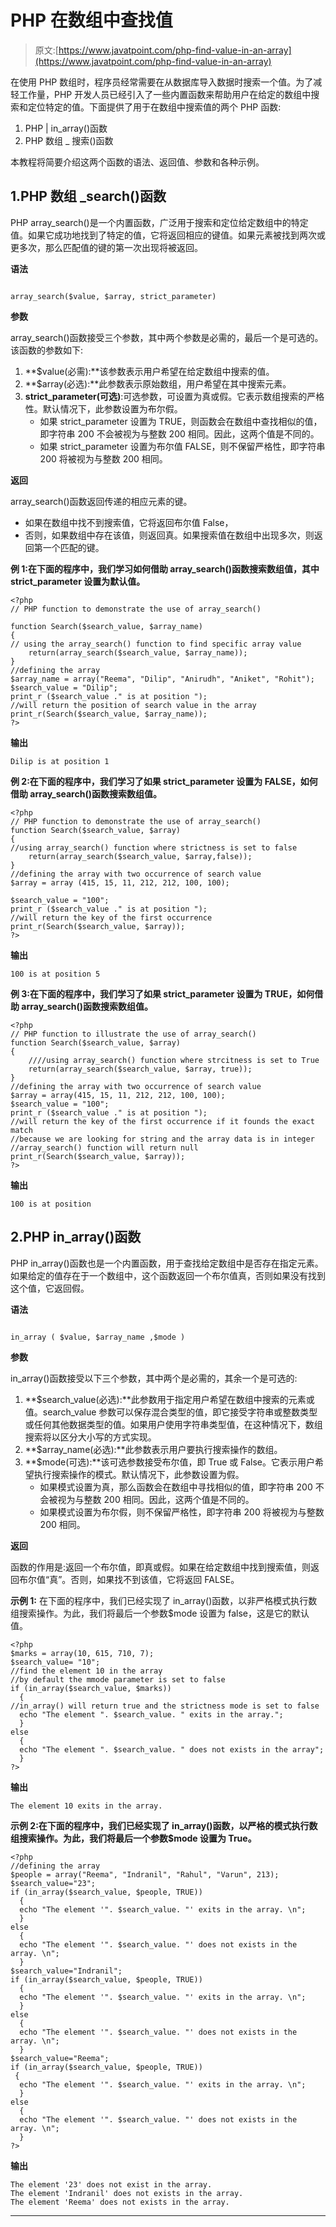 # PHP 在数组中查找值

> 原文:[https://www.javatpoint.com/php-find-value-in-an-array](https://www.javatpoint.com/php-find-value-in-an-array)

在使用 PHP 数组时，程序员经常需要在从数据库导入数据时搜索一个值。为了减轻工作量，PHP 开发人员已经引入了一些内置函数来帮助用户在给定的数组中搜索和定位特定的值。下面提供了用于在数组中搜索值的两个 PHP 函数:

1.  PHP | in_array()函数
2.  PHP 数组 _ 搜索()函数

本教程将简要介绍这两个函数的语法、返回值、参数和各种示例。

## 1.PHP 数组 _search()函数

PHP array_search()是一个内置函数，广泛用于搜索和定位给定数组中的特定值。如果它成功地找到了特定的值，它将返回相应的键值。如果元素被找到两次或更多次，那么匹配值的键的第一次出现将被返回。

**语法**

```

array_search($value, $array, strict_parameter)

```

**参数**

array_search()函数接受三个参数，其中两个参数是必需的，最后一个是可选的。该函数的参数如下:

1.  **$value(必需):**该参数表示用户希望在给定数组中搜索的值。
2.  **$array(必选):**此参数表示原始数组，用户希望在其中搜索元素。
3.  **strict_parameter(可选)**:可选参数，可设置为真或假。它表示数组搜索的严格性。默认情况下，此参数设置为布尔假。
    *   如果 strict_parameter 设置为 TRUE，则函数会在数组中查找相似的值，即字符串 200 不会被视为与整数 200 相同。因此，这两个值是不同的。
    *   如果 strict_parameter 设置为布尔值 FALSE，则不保留严格性，即字符串 200 将被视为与整数 200 相同。

**返回**

array_search()函数返回传递的相应元素的键。

*   如果在数组中找不到搜索值，它将返回布尔值 False，
*   否则，如果数组中存在该值，则返回真。如果搜索值在数组中出现多次，则返回第一个匹配的键。

**例 1:在下面的程序中，我们学习如何借助 array_search()函数搜索数组值，其中 strict_parameter 设置为默认值。**

```
<?php
// PHP function to demonstrate the use of array_search()

function Search($search_value, $array_name)
{
// using the array_search() function to find specific array value
    return(array_search($search_value, $array_name));
}
//defining the array
$array_name = array("Reema", "Dilip", "Anirudh", "Aniket", "Rohit");
$search_value = "Dilip";
print_r ($search_value ." is at position ");
//will return the position of search value in the array
print_r(Search($search_value, $array_name));
?>

```

**输出**

```
Dilip is at position 1

```

**例 2:在下面的程序中，我们学习了如果 strict_parameter 设置为 FALSE，如何借助 array_search()函数搜索数组值。**

```
<?php
// PHP function to demonstrate the use of array_search()
function Search($search_value, $array)
{
//using array_search() function where strictness is set to false
    return(array_search($search_value, $array,false));
}
//defining the array with two occurrence of search value
$array = array (415, 15, 11, 212, 212, 100, 100);

$search_value = "100";
print_r ($search_value ." is at position ");
//will return the key of the first occurrence
print_r(Search($search_value, $array));
?>

```

**输出**

```
100 is at position 5

```

**例 3:在下面的程序中，我们学习了如果 strict_parameter 设置为 TRUE，如何借助 array_search()函数搜索数组值。**

```
<?php
// PHP function to illustrate the use of array_search()
function Search($search_value, $array)
{
    ////using array_search() function where strcitness is set to True
    return(array_search($search_value, $array, true));
}
//defining the array with two occurrence of search value
$array = array(415, 15, 11, 212, 212, 100, 100);
$search_value = "100";
print_r ($search_value ." is at position ");
//will return the key of the first occurrence if it founds the exact match
//because we are looking for string and the array data is in integer
//array_search() function will return null
print_r(Search($search_value, $array));
?>

```

**输出**

```
100 is at position 

```

## 2.PHP in_array()函数

PHP in_array()函数也是一个内置函数，用于查找给定数组中是否存在指定元素。如果给定的值存在于一个数组中，这个函数返回一个布尔值真，否则如果没有找到这个值，它返回假。

**语法**

```

in_array ( $value, $array_name ,$mode )

```

**参数**

in_array()函数接受以下三个参数，其中两个是必需的，其余一个是可选的:

1.  **$search_value(必选):**此参数用于指定用户希望在数组中搜索的元素或值。search_value 参数可以保存混合类型的值，即它接受字符串或整数类型或任何其他数据类型的值。如果用户使用字符串类型值，在这种情况下，数组搜索将以区分大小写的方式实现。
2.  **$array_name(必选):**此参数表示用户要执行搜索操作的数组。
3.  **$mode(可选):**该可选参数接受布尔值，即 True 或 False。它表示用户希望执行搜索操作的模式。默认情况下，此参数设置为假。
    *   如果模式设置为真，那么函数会在数组中寻找相似的值，即字符串 200 不会被视为与整数 200 相同。因此，这两个值是不同的。
    *   如果模式设置为布尔假，则不保留严格性，即字符串 200 将被视为与整数 200 相同。

**返回**

函数的作用是:返回一个布尔值，即真或假。如果在给定数组中找到搜索值，则返回布尔值“真”。否则，如果找不到该值，它将返回 FALSE。

**示例 1:** 在下面的程序中，我们已经实现了 in_array()函数，以非严格模式执行数组搜索操作。为此，我们将最后一个参数$mode 设置为 false，这是它的默认值。

```
<?php
$marks = array(10, 615, 710, 7);
$search_value= "10";
//find the element 10 in the array
//by default the mmode parameter is set to false
if (in_array($search_value, $marks))
  {
//in_array() will return true and the strictness mode is set to false
  echo "The element ". $search_value. " exits in the array.";
  }
else
  {
  echo "The element ". $search_value. " does not exists in the array";
  }
?>

```

**输出**

```
The element 10 exits in the array.

```

**示例 2:在下面的程序中，我们已经实现了 in_array()函数，以严格的模式执行数组搜索操作。为此，我们将最后一个参数$mode 设置为 True。**

```
<?php
//defining the array
$people = array("Reema", "Indranil", "Rahul", "Varun", 213);
$search_value="23";
if (in_array($search_value, $people, TRUE))
  {
  echo "The element '". $search_value. "' exits in the array. \n";
  }
else
  {
  echo "The element '". $search_value. "' does not exists in the array. \n";
  }
$search_value="Indranil";
if (in_array($search_value, $people, TRUE))
  {
  echo "The element '". $search_value. "' exits in the array. \n";
  }
else
  {
  echo "The element '". $search_value. "' does not exists in the array. \n";
  }
$search_value="Reema";
if (in_array($search_value, $people, TRUE))
 {
  echo "The element '". $search_value. "' exits in the array. \n";
  }
else
  {
  echo "The element '". $search_value. "' does not exists in the array. \n";
  }
?>

```

**输出**

```
The element '23' does not exist in the array. 
The element 'Indranil' does not exists in the array. 
The element 'Reema' does not exists in the array. 

```

* * *